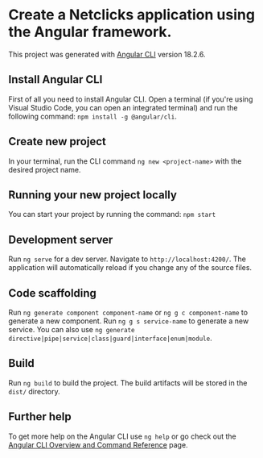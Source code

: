 # Create a Netclicks application using the Angular framework.

This project was generated with [Angular CLI](https://github.com/angular/angular-cli) version 18.2.6.

## Install Angular CLI
First of all you need to install Angular CLI. Open a terminal (if you're using Visual Studio Code, you can open an integrated terminal) and run the following command: `npm install -g @angular/cli`.

## Create new project
In your terminal, run the CLI command `ng new <project-name>` with the desired project name.

## Running your new project locally
You can start your project by running the command: `npm start`

## Development server

Run `ng serve` for a dev server. Navigate to `http://localhost:4200/`. The application will automatically reload if you change any of the source files.

## Code scaffolding

Run `ng generate component component-name` or `ng g c component-name` to generate a new component.
Run `ng g s service-name` to generate a new service. 
You can also use `ng generate directive|pipe|service|class|guard|interface|enum|module`.

## Build

Run `ng build` to build the project. The build artifacts will be stored in the `dist/` directory.


## Further help

To get more help on the Angular CLI use `ng help` or go check out the [Angular CLI Overview and Command Reference](https://angular.dev/tools/cli) page.